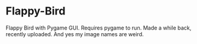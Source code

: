 # Flappy-Bird
Flappy Bird with Pygame GUI.
Requires pygame to run. Made a while back, recently uploaded. And yes my image names are weird. 
